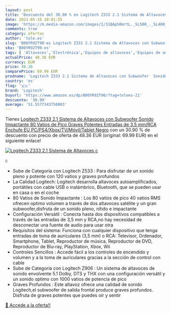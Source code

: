 ```yaml
---
layout: post
title: 'Descuento del 30.90 % en Logitech Z333 2.1 Sistema de Altavoces c'
date: 2021-05-16 10:01:55
image: 'https://m.media-amazon.com/images/I/31QApS0mrtL._SL500_._SL400_.jpg'
comments: true
category: ofertas
author: 'tole.es'
slug: 'B00YR92T90-es Logitech Z333 2.1 Sistema de Altavoces con Subwoofer...'
sku: 'B00YR92T90-es'
tags: [ 'Altavoces','Electrónica','Equipos de altavoces','Equipos de audio y Hi-Fi','logitech', ]
actualPrice: 48.36 EUR
currency: EUR
price: 48.36
comparePrice: 69.99 EUR
prodname: 'Logitech Z333 2.1 Sistema de Altavoces con Subwoofer  Sonido Impactante  80 Vatios de Pico  Graves Potentes  Entradas de 3.5 mm/RCA  Enchufe EU  PC/PS4/Xbox/TV/Móvil/Tablet  Negro'
country: 'es'
flag: '🇪🇸'
brand: 'Logitech'
buyurl: 'https://www.amazon.es/dp/B00YR92T90/?tag=tolees-21'
descuento: '30.90'
average: '51.5577343750003'
---
```


Tienes [Logitech Z333 2.1 Sistema de Altavoces con Subwoofer  Sonido Impactante  80 Vatios de Pico  Graves Potentes  Entradas de 3.5 mm/RCA  Enchufe EU  PC/PS4/Xbox/TV/Móvil/Tablet  Negro](https://www.amazon.es/dp/B00YR92T90/?tag=tolees-21) con un 30.90 % de descuento con precio de oferta de 48.36 EUR (original: 69.99 EUR) en el siguiente enlace!

[![Logitech Z333 2.1 Sistema de Altavoces c](https://m.media-amazon.com/images/I/31QApS0mrtL._SL500_._SL400_.jpg)](https://www.amazon.es/dp/B00YR92T90/?tag=tolees-21)

ℹ️:

- Sube de Categoría con Logitech Z533 : Para disfrutar de un sonido pleno y potente con 120 vatios y graves profundos
- La Calidad Logitech: Logitech desarrolla altavoces autoamplificados, portátiles con cable USB o inalámbrico, Bluetooth, que se pueden usar en casa o en el coche
- 80 Vatios de Sonido Impactante : Los 80 vatios de pico 40 vatios RMS ofrecen optimo volumen a través de dos altavoces satélite y un gran subwoofer,disfruta de un sonido pleno, nítido e impactante
- Configuración Versátil : Conecta hasta dos dispositivos compatibles a través de las entradas de 3,5 mm y RCA,no hay necesidad de desconectar una fuente de audio para usar otra
- Requisitos del sistema: Funciona con cualquier dispositivo que tenga entradas de toma de auriculares (3,5 mm) o RCA: Televisor, Ordenador, Smartphone, Tablet, Reproductor de música, Reproductor de DVD, Reproductor de Blu-ray, PlayStation, Xbox, Wii
- Controles Sencillos : Accede fácil a los controles de encendido y volumen y a la toma de auriculares gracias a la sección de control con cable
- Sube de Categoría con Logitech Z906 : Un sistema de altavoces de sonido envolvente 5.1 Dolby, DTS y THX con una configuración versátil y un sonido optimo con 1000 vatios de potencia de pico
- Graves Profundos : Este altavoz ofrece una calidad de sonido Logitech,el subwoofer de salida frontal produce graves profundos. Disfruta de graves potentes que puedes oír y sentir

[🛒 Accede a la oferta!!](https://www.amazon.es/dp/B00YR92T90/?tag=tolees-21)
